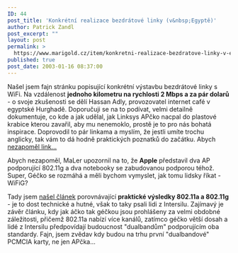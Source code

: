 ```yaml
---
ID: 44
post_title: 'Konkrétní realizace bezdrátové linky (v&nbsp;Egyptě)'
author: Patrick Zandl
post_excerpt: ""
layout: post
permalink: >
  https://www.marigold.cz/item/konkretni-realizace-bezdratove-linky-v-egypte
published: true
post_date: 2003-01-16 08:37:00
---
```

<P>Našel jsem fajn stránku popisující konkrétní výstavbu bezdrátové linky s WiFi. Na vzdálenost <STRONG>jednoho kilometru na rychlosti 2 Mbps a za pár dolarů</STRONG> - o svoje zkušenosti se dělí Hassan Adly, provozovatel internet café v egyptské Hurghadě. Doporučuji se na to podívat, velmi detailně dokumentuje, co kde a jak udělal, jak Linksys APčko nacpal do plastové krabice kterou zavařil, aby mu nenemoklo, prostě je to pro nás bohatá inspirace. Doprovodil to pár linkama a myslím, že jestli umíte trochu anglicky, tak vám to dá hodně praktických poznatků do začátku. Abych <A href="http://www.d128.com/wireless/" target=_blank>nezapoměl link...</A></P>
<P>Abych nezapoměl, MaLer upozornil na to, že <STRONG>Apple</STRONG> představil dva AP podporující 802.11g a dva notebooky se zabudovanou podporou téhož. Super, Géčko se rozmáhá a měli bychom vymyslet, jak tomu lidsky říkat - WiFiG?</P>
<P>Tady jsem <A href="http://www.commsdesign.com/story/OEG20030114S0008" target=_blank>našel článek</A> porovnávající <STRONG>praktické výsledky 802.11a a 802.11g</STRONG> - je to dost technické a hutné, však to taky psali lidi z Intersilu. Zajímavý je závěr článku, kdy jak áčko tak géčkou jsou prohlášeny za velmi obdobné záležitosti, přičemž 802.11a nabízí více kanálů, zatímco géčko větší dosah a lidé z Intersilu předpovídají budoucnost "dualbandům" podporujícím oba standardy. Fajn, jsem zvědav kdy budou na trhu první "dualbandové" PCMCIA karty, ne jen APčka...</P>
